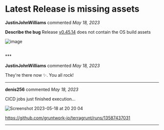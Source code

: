 # Latest Release is missing assets

**JustinJohnWilliams** commented *May 18, 2023*

**Describe the bug**
Release [v0.45.14](https://github.com/gruntwork-io/terragrunt/releases/tag/v0.45.14) does not contain the OS build assets

![image](https://github.com/gruntwork-io/terragrunt/assets/517113/392a83f9-4736-46a8-a42f-42f599a8a3e7)

<br />
***


**JustinJohnWilliams** commented *May 18, 2023*

They're there now ✨. You all rock!
***

**denis256** commented *May 18, 2023*

CICD jobs just finished execution...

![Screenshot 2023-05-18 at 20 20 04](https://github.com/gruntwork-io/terragrunt/assets/10694338/8476a417-6da5-479e-8f5e-e417b26ac836)

https://github.com/gruntwork-io/terragrunt/runs/13587437031
***

